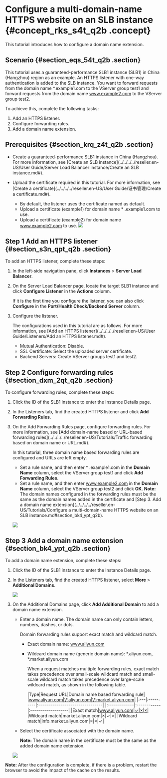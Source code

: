 # Configure a multi-domain-name HTTPS website on an SLB instance {#concept_rks_s4t_q2b .concept}

This tutorial introduces how to configure a domain name extension.

## Scenario {#section_eqs_54t_q2b .section}

This tutorial uses a guaranteed-performance SLB1 instance \(SLB1\) in China \(Hangzhou\) region as an example. An HTTPS listener with one-way authentication is added to the SLB instance. You want to forward requests from the domain name \*.example1.com to the VServer group test1 and forward requests from the domain name www.example2.com to the VServer group test2.

To achieve this, complete the following tasks:

1.  Add an HTTPS listener.
2.  Configure forwarding rules.
3.  Add a domain name extension.

## Prerequisites {#section_krq_z4t_q2b .section}

-   Create a guaranteed-performance SLB1 instance in China \(Hangzhou\). For more information, see [Create an SLB instance](../../../../reseller.en-US/User Guide/Server Load Balancer instance/Create an SLB instance.md#).
-   Upload the certificate required in this tutorial. For more information, see [Create a certificate](../../../../reseller.en-US/User Guide/证书管理/Create a certificate.md#).

    -   By default, the listener uses the certificate named as default.
    -   Upload a certificate \(example1\) for domain name \* .example1.com to use.
    -   Upload a certificate \(example2\) for domain name www.example2.com to use.
    ![](http://static-aliyun-doc.oss-cn-hangzhou.aliyuncs.com/assets/img/17020/155626093945105_en-US.png)


## Step 1 Add an HTTPS listener {#section_s3n_qpt_q2b .section}

To add an HTTPS listener, complete these steps:

1.  In the left-side navigation pane, click **Instances** \> **Server Load Balancer**.
2.  On the Server Load Balancer page, locate the target SLB1 instance and click **Configure Listener** in the **Actions** column.

    If it is the first time you configure the listener, you can also click **Configure** in the **Port/Health Check/Backend Server** column.

3.  Configure the listener.

    The configurations used in this tutorial are as follows. For more information, see [Add an HTTPS listener](../../../../reseller.en-US/User Guide/Listeners/Add an HTTPS listener.md#).

    -   Mutual Authentication: Disable.
    -   SSL Certificate: Select the uploaded server certificate.
    -   Backend Servers: Create VServer groups test1 and test2.

## Step 2 Configure forwarding rules {#section_dxm_2qt_q2b .section}

To configure forwarding rules, complete these steps:

1.  Click the ID of the SLB1 instance to enter the Instance Details page.
2.  In the Listeners tab, find the created HTTPS listener and click **Add Forwarding Rules**.
3.  On the Add Forwarding Rules page, configure forwarding rules. For more information, see [Add domain-name based or URL-based forwarding rules](../../../../reseller.en-US/Tutorials/Traffic forwarding based on domain name or URL.md#).

    In this tutorial, three domain name based forwarding rules are configured and URLs are left empty.

    -   Set a rule name, and then enter \* .example1.com in the **Domain Name** column, select the VServer group test1 and click **Add Forwarding Rules**.
    -   Set a rule name, and then enter www.example2.com in the **Domain Name** column, select the VServer group test2 and click **OK**.
    **Note:** The domain names configured in the forwarding rules must be the same as the domain names added in the certificate and [Step 3. Add a domain name extension](../../../../reseller.en-US/Tutorials/Configure a multi-domain-name HTTPS website on an SLB instance.md#section_bk4_ypt_q2b).

    ![](http://static-aliyun-doc.oss-cn-hangzhou.aliyuncs.com/assets/img/17020/155626094011911_en-US.png)


## Step 3 Add a domain name extension {#section_bk4_ypt_q2b .section}

To add a domain name extension, complete these steps:

1.  Click the ID of the SLB1 instance to enter the Instance Details page.
2.  In the Listeners tab, find the created HTTPS listener, select **More** \> **Additional Domains**.

    ![](http://static-aliyun-doc.oss-cn-hangzhou.aliyuncs.com/assets/img/17020/155626094010044_en-US.png)

3.  On the Additional Domains page, click **Add Additional Domain** to add a domain name extension.

    -   Enter a domain name. The domain name can only contain letters, numbers, dashes, or dots.

        Domain forwarding rules support exact match and wildcard match.

        -   Exact domain name: www.aliyun.com
        -   Wildcard domain name \(generic domain name\): \*.aliyun.com, \*.market.aliyun.com

            When a request matches multiple forwarding rules, exact match takes precedence over small-scale wildcard match and small-scale wildcard match takes precedence over large-scale wildcard match, as shown in the following table.

            |Type|Request URL|Domain name based forwarding rule|
|www.aliyun.com|\*.aliyun.com|\*.market.aliyun.com|
            |:---|:----------|:--------------------------------|
            |:-------------|:------------|:-------------------|
            |Exact match|www.aliyun.com|✓|×|×|
            |Wildcard match|market.aliyun.com|×|✓|×|
            |Wildcard match|info.market.aliyun.com|×|×|✓|

    -   Select the certificate associated with the domain name.

        **Note:** The domain name in the certificate must be the same as the added domain name extension.

    ![](http://static-aliyun-doc.oss-cn-hangzhou.aliyuncs.com/assets/img/17020/155626094011910_en-US.png)


**Note:** After the configuration is complete, if there is a problem, restart the browser to avoid the impact of the cache on the results.

